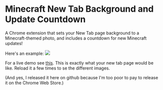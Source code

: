 # Minecraft New Tab Background and Update Countdown

A Chrome extension that sets your New Tab page background to a Minecraft-themed photo, and includes a countdown for new Minecraft updates!

Here's an example:
<img src="https://raw.githubusercontent.com/slushie0/cavesandcliffscountdown/main/demo.png">

For a live demo see [this](https://slushie0.github.io/minecraft-theme-extension/newtab.html). This is exactly what your new tab page would be like. Reload it a few times to se the different images.

(And yes, I released it here on github because I'm too poor to pay to release it on the Chrome Web Store.)
